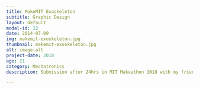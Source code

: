 ```yaml
---
title: MakeMIT Exoskeleton
subtitle: Graphic Design
layout: default
modal-id: 22
date: 2014-07-09
img: makemit-exoskeleton.jpg
thumbnail: makemit-exoskeleton.jpg
alt: image-alt
project-date: 2018
age: 21
category: Mechatronics
description: Submission after 24hrs in MIT Makeathon 2018 with my friends Adam Weld and Padraig Lysandrou. <br><br><a href="https://devpost.com/software/bracex">MakeMIT Hackathon 2018 DevPost Project Page</a> 

---
```

